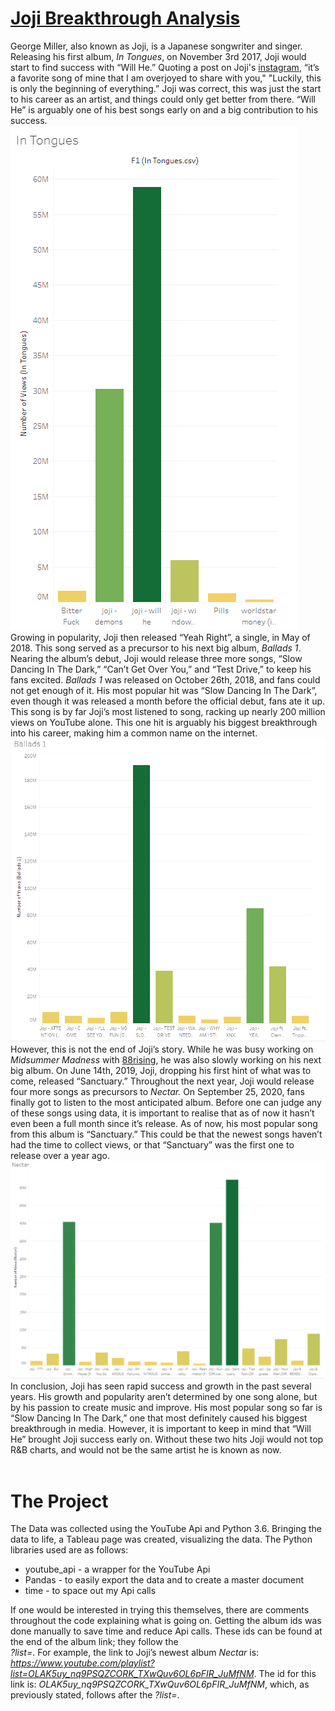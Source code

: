 # [Joji Breakthrough Analysis](https://www.youtube.com/channel/UCFl7yKfcRcFmIUbKeCA-SJQ)

George Miller, also known as Joji, is a Japanese songwriter and singer. Releasing his first album, *In Tongues*, on November 3rd 2017, Joji would start to find success with “Will He.” Quoting a post on Joji's [instagram](https://genius.com/Joji-will-he-lyrics), “it’s a favorite song of mine that I am overjoyed to share with you," "Luckily, this is only the beginning of everything.” Joji was correct, this was just the start to his career as an artist, and things could only get better from there. “Will He” is arguably one of his best songs early on and a big contribution to his success.
<br>
![In Tongues](/images/In_Tongues.PNG)
<br>
Growing in popularity, Joji then released “Yeah Right”, a single, in May of 2018. This song served as a precursor to his next big album, *Ballads 1*. Nearing the album’s debut, Joji would release three more songs, “Slow Dancing In The Dark,” “Can’t Get Over You,” and “Test Drive,” to keep his fans excited. *Ballads 1* was released on October 26th, 2018, and fans could not get enough of it. His most popular hit was “Slow Dancing In The Dark”, even though it was released a month before the official debut, fans ate it up. This song is by far Joji’s most listened to song, racking up nearly 200 million views on YouTube alone. This one hit is arguably his biggest breakthrough into his career, making him a common name on the internet.
<br>
![Ballads 1](/images/Ballads_1.PNG)
<br>
However, this is not the end of Joji’s story. While he was busy working on *Midsummer Madness* with [88rising](https://www.youtube.com/channel/UCZW5lIUz93q_aZIkJPAC0IQ), he was also slowly working on his next big album. On June 14th, 2019, Joji, dropping his first hint of what was to come, released “Sanctuary.” Throughout the next year, Joji would release four more songs as precursors to *Nectar.* On September 25, 2020, fans finally got to listen to the most anticipated album. Before one can judge any of these songs using data, it is important to realise that as of now it hasn’t even been a full month since it’s release. As of now, his most popular song from this album is “Sanctuary.” This could be that the newest songs haven’t had the time to collect views, or that “Sanctuary” was the first one to release over a year ago.
<br>
![Nectar](/images/Nectar.PNG)
<br>
In conclusion, Joji has seen rapid success and growth in the past several years. His growth and popularity aren’t determined by one song alone, but by his passion to create music and improve. His most popular song so far is “Slow Dancing In The Dark,” one that most definitely caused his biggest breakthrough in media. However, it is important to keep in mind that “Will He” brought Joji success early on. Without these two hits Joji would not top R&B charts, and would not be the same artist he is known as now.
<br>
<br>
# The Project
The Data was collected using the YouTube Api and Python 3.6. Bringing the data to life, a Tableau page was created, visualizing the data. The Python libraries used are as follows: 
* youtube_api - a wrapper for the YouTube Api
* Pandas - to easily export the data and to create a master document
* time - to space out my Api calls

If one would be interested in trying this themselves, there are comments throughout the code explaining what is going on. Getting the album ids was done manually to save time and reduce Api calls. These ids can be found at the end of the album link; they follow the <br> *?list=*. For example, the link to Joji’s newest album *Nectar* is: *https://www.youtube.com/playlist?list=OLAK5uy_nq9PSQZCORK_TXwQuv6OL6pFIR_JuMfNM*.
The id for this link is: *OLAK5uy_nq9PSQZCORK_TXwQuv6OL6pFIR_JuMfNM*, which, as previously stated, follows after the *?list=*.
